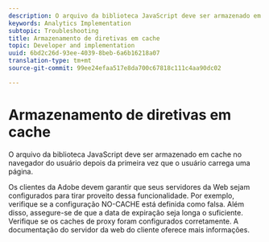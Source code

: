 ```yaml
---
description: O arquivo da biblioteca JavaScript deve ser armazenado em cache no navegador do usuário depois da primeira vez que o usuário carrega uma página.
keywords: Analytics Implementation
subtopic: Troubleshooting
title: Armazenamento de diretivas em cache
topic: Developer and implementation
uuid: 6bd2c26d-93ee-4039-8beb-6a6b16218a07
translation-type: tm+mt
source-git-commit: 99ee24efaa517e8da700c67818c111c4aa90dc02

---
```



# Armazenamento de diretivas em cache

O arquivo da biblioteca JavaScript deve ser armazenado em cache no navegador do usuário depois da primeira vez que o usuário carrega uma página.

Os clientes da Adobe devem garantir que seus servidores da Web sejam configurados para tirar proveito dessa funcionalidade. Por exemplo, verifique se a configuração NO-CACHE está definida como falsa. Além disso, assegure-se de que a data de expiração seja longa o suficiente. Verifique se os caches de proxy foram configurados corretamente. A documentação do servidor da web do cliente oferece mais informações.
